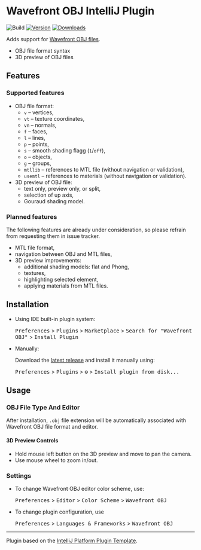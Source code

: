 # Wavefront OBJ IntelliJ Plugin

![Build][build_badge]
[![Version][jb_version_badge]][jb_plugin_page]
[![Downloads][jb_download_badge]][jb_plugin_page]

<!-- Plugin description -->
Adds support for [Wavefront OBJ files](https://en.wikipedia.org/wiki/Wavefront_.obj_file).

- OBJ file format syntax
- 3D preview of OBJ files
<!-- Plugin description end -->

## Features

### Supported features

- OBJ file format:
  - `v` – vertices,
  - `vt` – texture coordinates,
  - `vn` – normals,
  - `f` – faces,
  - `l` – lines,
  - `p` – points,
  - `s` – smooth shading flagg (`1`/`off`),
  - `o` – objects,
  - `g` – groups,
  - `mtllib` – references to MTL file (without navigation or validation),
  - `usemtl` – references to materials (without navigation or validation).
- 3D preview of OBJ file:
  - text only, preview only, or split,
  - selection of up axis,
  - Gouraud shading model.

### Planned features

The following features are already under consideration, so please refrain from requesting them in
issue tracker.

- MTL file format,
- navigation between OBJ and MTL files,
- 3D preview improvements:
  - additional shading models: flat and Phong,
  - textures,
  - highlighting selected element,
  - applying materials from MTL files.

## Installation

- Using IDE built-in plugin system:

  <kbd>Preferences</kbd> > <kbd>Plugins</kbd> > <kbd>Marketplace</kbd> >
  <kbd>Search for "Wavefront OBJ"</kbd> > <kbd>Install Plugin</kbd>

- Manually:

  Download the
  [latest release][latest_release]
  and install it manually using:
   
  <kbd>Preferences</kbd> > <kbd>Plugins</kbd> > <kbd>⚙️</kbd> >
  <kbd>Install plugin from disk...</kbd>

## Usage

### OBJ File Type And Editor

After installation, `.obj` file extension will be automatically associated with Wavefront OBJ
file format and editor.

#### 3D Preview Controls

- Hold mouse left button on the 3D preview and move to pan the camera.
- Use mouse wheel to zoom in/out.

### Settings

- To change Wavefront OBJ editor color scheme, use:

  <kbd>Preferences</kbd> > <kbd>Editor</kbd> > <kbd>Color Scheme</kbd> > <kbd>Wavefront OBJ</kbd>

- To change plugin configuration, use

  <kbd>Preferences</kbd> > <kbd>Languages & Frameworks</kbd> > <kbd>Wavefront OBJ</kbd>

---

Plugin based on the [IntelliJ Platform Plugin Template][template].

[build_badge]: https://github.com/sczerwinski/wavefront-obj-intellij-plugin/workflows/Build/badge.svg
[jb_version_badge]: https://img.shields.io/jetbrains/plugin/v/14843-wavefront-obj
[jb_download_badge]: https://img.shields.io/jetbrains/plugin/d/14843-wavefront-obj
[jb_plugin_page]: https://plugins.jetbrains.com/plugin/14843-wavefront-obj
[latest_release]: https://github.com/sczerwinski/wavefront-obj-intellij-plugin/releases/latest
[template]: https://github.com/JetBrains/intellij-platform-plugin-template
